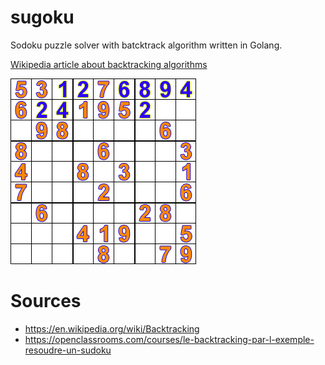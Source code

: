 # sugoku

Sodoku puzzle solver with batcktrack algorithm written in Golang.

[Wikipedia article about backtracking algorithms](https://en.wikipedia.org/wiki/Backtracking)

![Wikipedia illustration](https://github.com/jtbonhomme/sugoku/blob/master/Sudoku_solved_by_bactracking.gif)

# Sources

* https://en.wikipedia.org/wiki/Backtracking
* https://openclassrooms.com/courses/le-backtracking-par-l-exemple-resoudre-un-sudoku
